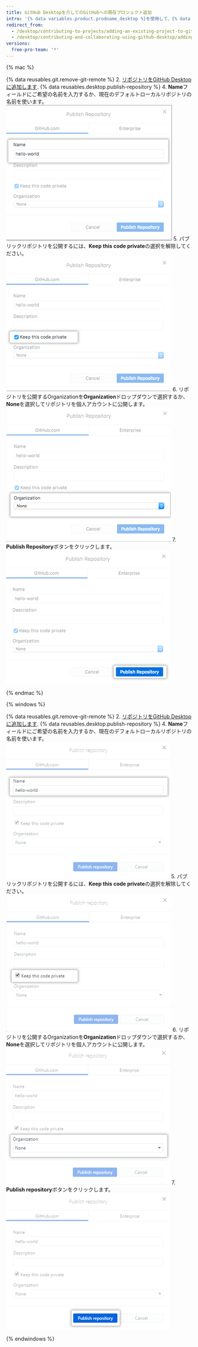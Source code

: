 ```yaml
---
title: GitHub Desktopを介してのGitHubへの既存プロジェクト追加
intro: '{% data variables.product.prodname_desktop %}を使用して、{% data variables.product.prodname_dotcom %}に既存のGitリポジトリを追加できます。'
redirect_from:
  - /desktop/contributing-to-projects/adding-an-existing-project-to-github-using-github-desktop
  - /desktop/contributing-and-collaborating-using-github-desktop/adding-an-existing-project-to-github-using-github-desktop
versions:
  free-pro-team: '*'
---
```


{% mac %}

{% data reusables.git.remove-git-remote %}
2. [リポジトリをGitHub Desktopに追加します](/desktop/guides/contributing-to-projects/adding-a-repository-from-your-local-computer-to-github-desktop/).
{% data reusables.desktop.publish-repository %}
4. **Name**フィールドにご希望の名前を入力するか、現在のデフォルトローカルリポジトリの名前を使います。 ![Nameフィールド](/assets/images/help/desktop/publish-repository-name-mac.png)
5. パブリックリポジトリを公開するには、**Keep this code private**の選択を解除してください。 ![Keep this code privateチェックボックス](/assets/images/help/desktop/publish-repository-private-checkbox-mac.png)
6. リポジトリを公開するOrganizationを**Organization**ドロップダウンで選択するか、**None**を選択してリポジトリを個人アカウントに公開します。 ![Organizationのドロップダウン](/assets/images/help/desktop/publish-repository-org-dropdown-mac.png)
7. **Publish Repository**ボタンをクリックします。 ![Publish Repositoryダイアログ内のPublish repositoryボタン](/assets/images/help/desktop/publish-repository-dialog-button-mac.png)

{% endmac %}

{% windows %}

{% data reusables.git.remove-git-remote %}
2. [リポジトリをGitHub Desktopに追加します](/desktop/guides/contributing-to-projects/adding-a-repository-from-your-local-computer-to-github-desktop/).
{% data reusables.desktop.publish-repository %}
4. **Name**フィールドにご希望の名前を入力するか、現在のデフォルトローカルリポジトリの名前を使います。 ![Nameフィールド](/assets/images/help/desktop/publish-repository-name-win.png)
5. パブリックリポジトリを公開するには、**Keep this code private**の選択を解除してください。 ![Keep this code privateチェックボックス](/assets/images/help/desktop/publish-repository-private-checkbox-win.png)
6. リポジトリを公開するOrganizationを**Organization**ドロップダウンで選択するか、**None**を選択してリポジトリを個人アカウントに公開します。 ![Organizationのドロップダウン](/assets/images/help/desktop/publish-repository-org-dropdown-win.png)
7. **Publish repository**ボタンをクリックします。 ![Publish repositoryダイアログ内のPublish repositoryボタン](/assets/images/help/desktop/publish-repository-dialog-button-win.png)

{% endwindows %}
